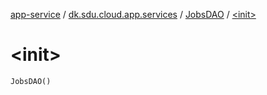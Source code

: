 [app-service](../../index.md) / [dk.sdu.cloud.app.services](../index.md) / [JobsDAO](index.md) / [&lt;init&gt;](./-init-.md)

# &lt;init&gt;

`JobsDAO()`